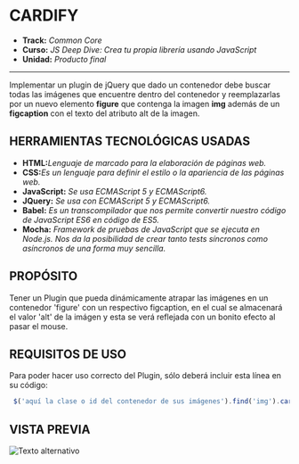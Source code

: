 # CARDIFY

* **Track:** _Common Core_
* **Curso:** _JS Deep Dive: Crea tu propia librería usando JavaScript_
* **Unidad:** _Producto final_

***

Implementar un plugin de jQuery que dado un contenedor debe buscar todas las imágenes que encuentre dentro del contenedor y reemplazarlas por un nuevo elemento **figure** que contenga la imagen **img** además de un **figcaption** con el texto del atributo alt de la imagen.

## HERRAMIENTAS TECNOLÓGICAS USADAS
* **HTML:**_Lenguaje de marcado para la elaboración de páginas web._
* **CSS:**_Es un lenguaje para definir el estilo o la apariencia de las páginas web._
* **JavaScript:** _Se usa ECMAScript 5 y ECMAScript6._
* **JQuery:** _Se usa con ECMAScript 5 y ECMAScript6._
* **Babel:** _Es un transcompilador que nos permite convertir nuestro código de JavaScript ES6 en código de ES5._
* **Mocha:** _Framework de pruebas de JavaScript que se ejecuta en Node.js. Nos da la posibilidad de crear tanto tests síncronos como asíncronos de una forma muy sencilla._

## PROPÓSITO
Tener un Plugin que pueda dinámicamente atrapar las imágenes en un contenedor 'figure' con un respectivo figcaption, en el cual se almacenará el valor 'alt' de la imágen y esta se verá reflejada con un bonito efecto al pasar el mouse.

## REQUISITOS DE USO
Para poder hacer uso correcto del Plugin, sólo deberá incluir esta línea en su código:

```js
 $('aquí la clase o id del contenedor de sus imágenes').find('img').cardify();
```

## VISTA PREVIA

![Texto alternativo](/ruta/a/la/imagen.jpg)